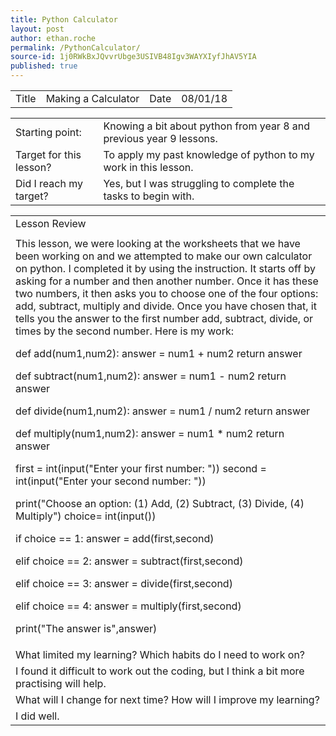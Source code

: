 ```yaml
---
title: Python Calculator
layout: post
author: ethan.roche
permalink: /PythonCalculator/
source-id: 1j0RWkBxJQvvrUbge3USIVB48Igv3WAYXIyfJhAV5YIA
published: true
---
```

<table>
  <tr>
    <td>Title</td>
    <td>Making a Calculator</td>
    <td>Date</td>
    <td>08/01/18</td>
  </tr>
</table>


<table>
  <tr>
    <td>Starting point:</td>
    <td>Knowing a bit about python from year 8 and previous year 9 lessons.</td>
  </tr>
  <tr>
    <td>Target for this lesson?</td>
    <td>To apply my past knowledge of python to my work in this lesson.</td>
  </tr>
  <tr>
    <td>Did I reach my target? </td>
    <td>Yes, but I was struggling to complete the tasks to begin with.</td>
  </tr>
</table>


<table>
  <tr>
    <td>Lesson Review</td>
  </tr>
  <tr>
    <td></td>
  </tr>
  <tr>
    <td>This lesson, we were looking at the worksheets that we have been working on and we attempted to make our own calculator on python. I completed it by using the instruction. It starts off by asking for a number and then another number. Once it has these two numbers, it then asks you to choose one of the four options: add, subtract, multiply and divide. Once you have chosen that, it tells you the answer to the first number add, subtract, divide, or times by the second number. Here is my work:

def add(num1,num2):
    answer = num1 + num2
    return answer
    
def subtract(num1,num2):
    answer = num1 - num2
    return answer
    
def divide(num1,num2):
    answer = num1 / num2
    return answer
    
def multiply(num1,num2):
    answer = num1 * num2
    return answer

first = int(input("Enter your first number: "))
second = int(input("Enter your second number: "))

print("Choose an option: (1) Add, (2) Subtract, (3) Divide, (4) Multiply")
choice= int(input())

if choice == 1:
    answer = add(first,second)

elif choice == 2:
  answer = subtract(first,second)
  
elif choice == 3:
  answer = divide(first,second)
  
elif choice == 4:
  answer = multiply(first,second)

print("The answer is",answer)

</td>
  </tr>
  <tr>
    <td>What limited my learning? Which habits do I need to work on? </td>
  </tr>
  <tr>
    <td>I found it difficult to work out the coding, but I think a bit more practising will help.</td>
  </tr>
  <tr>
    <td>What will I change for next time? How will I improve my learning?</td>
  </tr>
  <tr>
    <td>I did well.</td>
  </tr>
</table>


